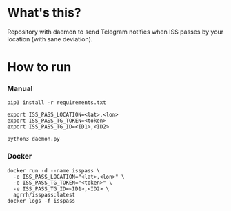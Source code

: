 # What's this?

Repository with daemon to send Telegram notifies when ISS passes by your location (with sane deviation).

# How to run

### Manual

```
pip3 install -r requirements.txt

export ISS_PASS_LOCATION=<lat>,<lon>
export ISS_PASS_TG_TOKEN=<token>
export ISS_PASS_TG_ID=<ID1>,<ID2>

python3 daemon.py
```

### Docker

```
docker run -d --name isspass \
  -e ISS_PASS_LOCATION="<lat>,<lon>" \
  -e ISS_PASS_TG_TOKEN="<token>" \
  -e ISS_PASS_TG_ID=<ID1>,<ID2> \
  agrrh/isspass:latest
docker logs -f isspass
```
